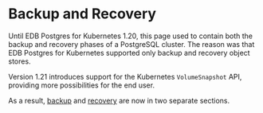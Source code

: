 # Backup and Recovery

Until EDB Postgres for Kubernetes 1.20, this page used to contain both the backup and
recovery phases of a PostgreSQL cluster. The reason was that EDB Postgres for Kubernetes
supported only backup and recovery object stores.

Version 1.21 introduces support for the Kubernetes `VolumeSnapshot` API,
providing more possibilities for the end user.

As a result, [backup](backup.md) and [recovery](recovery.md) are now in two
separate sections.
